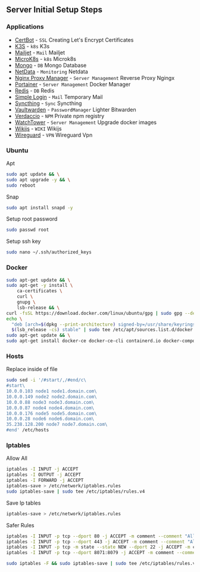 ## Server Initial Setup Steps


### Applications
- [CertBot](certbot/README.md) - `SSL` Creating Let's Encrypt Certificates
- [K3S](k3s/README.md) - `k8s` K3s
- [Mailjet](mailjet/README.md) - `Mail` Mailjet
- [MicroK8s](microk8s/README.md) - `k8s` Microk8s
- [Mongo](mongo/README.md) - `DB` Mongo Database
- [NetData](netdata/README.md) - `Monitoring` Netdata
- [Nginx Proxy Manager](nginx-proxy-manager/README.md) - `Server Management` Reverse Proxy Ngingx
- [Portainer](portainer/README.md) - `Server Management` Docker Manager
- [Redis](redis/README.md) - `DB` Redis
- [Simple Login](simple-login/README.md) - `Mail` Temporary Mail
- [Syncthing](syncthing/README.md) - `Sync` Syncthing
- [Vaultwarden](vaultwarden/README.md) - `PasswordManager` Lighter Bitwarden
- [Verdaccio](verdaccio/README.md) - `NPM` Private npm registry
- [WatchTower](watchtower/README.md) - `Server Management` Upgrade docker images
- [Wikijs](wikijs/README.md) - `WIKI` Wikijs
- [Wireguard](wireguard/README.md) - `VPN` Wireguard Vpn

### Ubuntu

Apt
```sh
sudo apt update && \
sudo apt upgrade -y && \
sudo reboot
```
Snap
```sh
sudo apt install snapd -y
```

Setup root password
```sh
sudo passwd root
```

Setup ssh key
```sh
sudo nano ~/.ssh/authorized_keys
```

### Docker

```sh
sudo apt-get update && \
sudo apt-get -y install \
    ca-certificates \
    curl \
    gnupg \
    lsb-release && \
curl -fsSL https://download.docker.com/linux/ubuntu/gpg | sudo gpg --dearmor -o /usr/share/keyrings/docker-archive-keyring.gpg && \
echo \
  "deb [arch=$(dpkg --print-architecture) signed-by=/usr/share/keyrings/docker-archive-keyring.gpg] https://download.docker.com/linux/ubuntu \
  $(lsb_release -cs) stable" | sudo tee /etc/apt/sources.list.d/docker.list > /dev/null && \
sudo apt-get update && \
sudo apt-get install docker-ce docker-ce-cli containerd.io docker-compose-plugin
```
### Hosts
Replace inside of file
```sh
sudo sed -i '/#start/,/#end/c\
#start\
10.0.0.103 node1 node1.domain.com\
10.0.0.149 node2 node2.domain.com\
10.0.0.88 node3 node3.domain.com\
10.0.0.87 node4 node4.domain.com\
10.0.0.176 node5 node5.domain.com\
10.0.0.28 node6 node6.domain.com\
35.238.128.200 node7 node7.domain.com\
#end' /etc/hosts
```

### Iptables

Allow All
```sh
iptables -I INPUT -j ACCEPT
iptables -I OUTPUT -j ACCEPT
iptables -I FORWARD -j ACCEPT
iptables-save > /etc/network/iptables.rules
sudo iptables-save | sudo tee /etc/iptables/rules.v4
```

Save Ip tables
```sh
iptables-save > /etc/network/iptables.rules
```

Safer Rules
```sh
iptables -I INPUT -p tcp --dport 80 -j ACCEPT -m comment --comment "Allow HTTP"
iptables -I INPUT -p tcp --dport 443 -j ACCEPT -m comment --comment "Allow HTTPS"
iptables -I INPUT -p tcp -m state --state NEW --dport 22 -j ACCEPT -m comment --comment "Allow SSH"
iptables -I INPUT -p tcp --dport 8071:8079 -j ACCEPT -m comment --comment "Allow torrents"
```
```sh
sudo iptables -F && sudo iptables-save | sudo tee /etc/iptables/rules.v4
```
